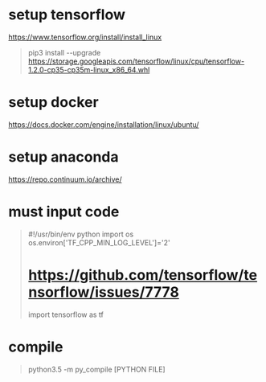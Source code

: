 # setup tensorflow

<https://www.tensorflow.org/install/install_linux>

> pip3 install --upgrade https://storage.googleapis.com/tensorflow/linux/cpu/tensorflow-1.2.0-cp35-cp35m-linux_x86_64.whl

# setup docker

<https://docs.docker.com/engine/installation/linux/ubuntu/>

# setup anaconda

<https://repo.continuum.io/archive/>

# must input code

> #!/usr/bin/env python
> import os
> os.environ['TF_CPP_MIN_LOG_LEVEL']='2' 
> # https://github.com/tensorflow/tensorflow/issues/7778
> import tensorflow as tf

# compile

> python3.5 -m py_compile [PYTHON FILE]
